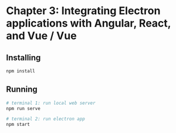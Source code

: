 # Chapter 3: Integrating Electron applications with Angular, React, and Vue / Vue

## Installing

```sh
npm install
```

## Running

```sh
# terminal 1: run local web server
npm run serve

# terminal 2: run electron app
npm start
```
